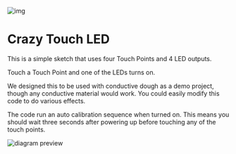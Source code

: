 ![img](https://github.com/BrownDogGadgets/CrazyCircuits/blob/master/Projects/Touch%20LED/squishy.gif)

# Crazy Touch LED

This is a simple sketch that uses four Touch Points and 4 LED outputs.

Touch a Touch Point and one of the LEDs turns on.

We designed this to be used with conductive dough as a demo project, though any conductive material would work.  You could easily modify this code to do various effects.

The code run an auto calibration sequence when turned on.  This means you should wait three seconds after powering up before touching any of the touch points.

![diagram preview](https://raw.githubusercontent.com/BrownDogGadgets/CrazyCircuits/master/Projects/Touch%20LED/diagrampreview.png)

